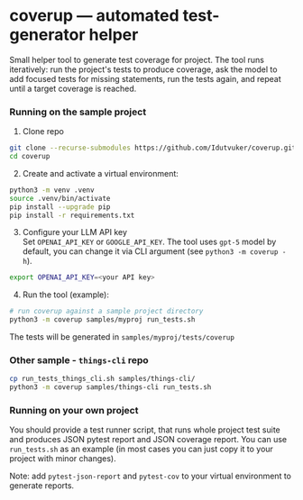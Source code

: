 
# coverup — automated test-generator helper

Small helper tool to generate test coverage for project. The tool runs iteratively: run the project's tests to produce coverage, ask the model to add focused tests for missing statements, run the tests again, and repeat until a target coverage is reached.

### Running on the sample project

1. Clone repo

```bash
git clone --recurse-submodules https://github.com/Idutvuker/coverup.git coverup
cd coverup
```

2. Create and activate a virtual environment:

```bash
python3 -m venv .venv
source .venv/bin/activate
pip install --upgrade pip
pip install -r requirements.txt
```

3. Configure your LLM API key  
Set `OPENAI_API_KEY` or `GOOGLE_API_KEY`. The tool uses `gpt-5` model by default, you can change it via CLI argument (see `python3 -m coverup -h`).
```bash
export OPENAI_API_KEY=<your API key>
```

4. Run the tool (example):

```bash
# run coverup against a sample project directory
python3 -m coverup samples/myproj run_tests.sh
```

The tests will be generated in `samples/myproj/tests/coverup`

### Other sample - `things-cli` repo

```bash
cp run_tests_things_cli.sh samples/things-cli/
python3 -m coverup samples/things-cli run_tests.sh
```


### Running on your own project

You should provide a test runner script, that runs whole project test suite and produces JSON pytest report and JSON coverage report. You can use `run_tests.sh` as an example (in most cases you can just copy it to your project with minor changes).

Note: add `pytest-json-report` and `pytest-cov` to your virtual environment to generate reports.
